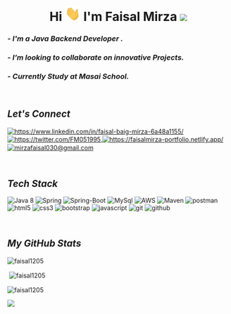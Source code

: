 <!----------------------------------- Heading Section ------------------------------------>
<h1 align="center">
    Hi
    <img src="https://raw.githubusercontent.com/ABSphreak/ABSphreak/master/gifs/Hi.gif" width="35">
    I'm Faisal Mirza
    <img src="https://camo.githubusercontent.com/d3359cb00ab0b5ed8f2e1fe3fceb4fbaf3b614340f8c0db99c17b9f50b351770/68747470733a2f2f656d6f6a69732e736c61636b6d6f6a69732e636f6d2f656d6f6a69732f696d616765732f313533313834393433302f343234362f626c6f622d73756e676c61737365732e6769663f31353331383439343330" width="35">
</h1>

<!----------------------------------- About Section ------------------------------------>

<h3>
    <i>- I'm a Java Backend Developer .</i>
</h3>

<h3>
    <i>- I’m looking to collaborate on innovative Projects.</i>
</h3>
<h3>
    <i>- Currently Study at Masai School.</i>
</h3>

<br>

<!----------------------------------- Profile View Section ------------------------------------>
<!--
<p align="left">
    <a href="https://github.com/faisal1205">
        <img src="https://komarev.com/ghpvc/?username=faisal1205&label=Profile%20views&color=0e75b6&style=flat" alt="faisal1205" />
    </a>
    <a href="https://github.com/faisal1205?tab=followers">
        <img src="https://img.shields.io/github/followers/faisal1205?label=Followers&style=social" alt="followers-count">
    </a>
</p>
<br>
-->


<!----------------social media connect------------->
<h2><i>Let's Connect</i></h2>


<p align="left">
    <a href="https://www.linkedin.com/in/faisal-baig-mirza-6a48a1155/">
        <img align="center" src="https://img.shields.io/badge/LinkedIn-0077B5?style=for-the-badge&logo=linkedin&logoColor=white" alt="https://www.linkedin.com/in/faisal-baig-mirza-6a48a1155/" />
    </a>
    <a href="https://twitter.com/FM051995">
        <img align="center" src="https://img.shields.io/badge/Twitter-1DA1F2?style=for-the-badge&logo=twitter&logoColor=white" alt="https://twitter.com/FM051995" />
    </a>
    <a href="https://faisalmirza-portfolio.netlify.app/">
        <img align="center" src="https://img.shields.io/badge/Portfolio-18A303?style=for-the-badge&logo=ionic&logoColor=white" alt="https://faisalmirza-portfolio.netlify.app/" />
    </a>
    <a title="mirzafaisal030@gmail.com" href="mailto:mirzafaisal030@gmail.com">
        <img align="center" src="https://img.shields.io/badge/Gmail-D14836?style=for-the-badge&logo=gmail&logoColor=white" alt="mirzafaisal030@gmail.com" />
    </a>
</p>
<br>



<!----------------------------------- Tech Stack Section ------------------------------------>

<h2><i>Tech Stack</i></h2>

<p>
    <img src="https://img.shields.io/badge/java-%23ED8B00.svg?style=for-the-badge&logo=java&logoColor=white" alt="Java 8" />
  <img src="https://img.shields.io/badge/Spring-6DB33F?style=for-the-badge&logo=spring&logoColor=white" alt="Spring" />
     <img src="https://img.shields.io/badge/Spring_Boot-F2F4F9?style=for-the-badge&logo=spring-boot" alt="Spring-Boot" />
    <img src="https://img.shields.io/badge/MySQL-005C84?style=for-the-badge&logo=mysql&logoColor=white" alt="MySql" />
    <img src="https://img.shields.io/badge/AWS-%23FF9900.svg?style=for-the-badge&logo=amazon-aws&logoColor=white" alt="AWS" />
    <img src="https://img.shields.io/badge/apache_maven-C71A36?style=for-the-badge&logo=apachemaven&logoColor=white" alt="Maven" />
    <img src="https://img.shields.io/badge/Postman-FF6C37?style=for-the-badge&logo=Postman&logoColor=white" alt="postman" />
 <img src="https://img.shields.io/badge/HTML5-E34F26?style=for-the-badge&logo=html5&logoColor=white" alt="html5" />
    <img src="https://img.shields.io/badge/CSS3-1572B6?style=for-the-badge&logo=css3&logoColor=white" alt="css3" />
    <img src="https://img.shields.io/badge/Bootstrap-563D7C?style=for-the-badge&logo=bootstrap&logoColor=white" alt="bootstrap" />
    <img src="https://img.shields.io/badge/JavaScript-323330?style=for-the-badge&logo=javascript&logoColor=F7DF1E" alt="javascript" />
    <img src="https://img.shields.io/badge/Git-f44d27?style=for-the-badge&logo=git&logoColor=white" alt="git" />
    <img src="https://img.shields.io/badge/GitHub-100000?style=for-the-badge&logo=github&logoColor=white" alt="github" />
   
</p>
<br>
<h2><i>My GitHub Stats</i></h2>
<p><img align="center" src="https://github-readme-stats.vercel.app/api/top-langs?username=faisal1205&show_icons=true&locale=en&layout=compact&theme=tokyonight" alt="faisal1205" /></p>

<p>&nbsp;<img align="center" src="https://github-readme-stats.vercel.app/api?username=faisal1205&show_icons=true&locale=en&theme=tokyonight" alt="faisal1205" /></p>

<p><img align="center" src="https://github-readme-streak-stats.herokuapp.com/?user=faisal1205&&theme=tokyonight" alt="faisal1205" /></p>




<img src="https://activity-graph.herokuapp.com/graph?username=faisal1205&theme=xcode">

<!----
 🔭 I’m currently Studying in Masai School.
 
 🌱 I’m currently learning Java.
 
 👯 I’m looking to collaborate on innovative Projects
 
 📫 How to reach me: mirzafaisal030@gmail.com
 
 😄 know about me: https://faisal.dev.voyage
 

<img src="https://raw.githubusercontent.com/andreasbm/readme/master/assets/lines/colored.png">

# Tech Stack.
* Java.
* SQL.

-->

